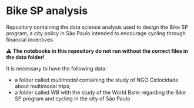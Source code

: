 # Bike SP analysis

Repository containing the data science analysis used to design the Bike SP program, a city policy in São Paulo intended to encourage cycling through financial incentives.

:warning: **The notebooks in this repository do not run without the correct files in the data folder!**

It is necessary to have the following data:
- a folder called *multimodal* containing the study of NGO Ciclocidade about multimodal trips;
- a folder called *WB* with the study of the World Bank regarding the Bike SP program and cycling in the city of São Paulo
